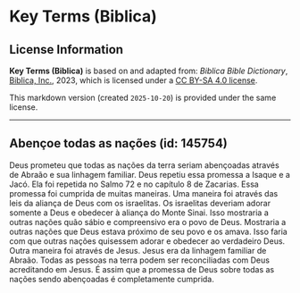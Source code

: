 # Key Terms (Biblica)

## License Information

**Key Terms (Biblica)** is based on and adapted from: _Biblica Bible Dictionary_, [Biblica, Inc.](https://www.biblica.com/), 2023, which is licensed under a [CC BY-SA 4.0 license](https://creativecommons.org/licenses/by-sa/4.0/legalcode.en).

This markdown version (created `2025-10-20`) is provided under the same license.



--------------------------------

## Abençoe todas as nações (id: 145754)

Deus prometeu que todas as nações da terra seriam abençoadas através de Abraão e sua linhagem familiar. Deus repetiu essa promessa a Isaque e a Jacó. Ela foi repetida no Salmo 72 e no capítulo 8 de Zacarias. Essa promessa foi cumprida de muitas maneiras. Uma maneira foi através das leis da aliança de Deus com os israelitas. Os israelitas deveriam adorar somente a Deus e obedecer à aliança do Monte Sinai. Isso mostraria a outras nações quão sábio e compreensivo era o povo de Deus. Mostraria a outras nações que Deus estava próximo de seu povo e os amava. Isso faria com que outras nações quisessem adorar e obedecer ao verdadeiro Deus. Outra maneira foi através de Jesus. Jesus era da linhagem familiar de Abraão. Todas as pessoas na terra podem ser reconciliadas com Deus acreditando em Jesus. É assim que a promessa de Deus sobre todas as nações sendo abençoadas é completamente cumprida.


